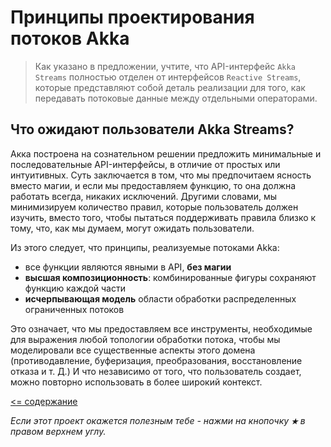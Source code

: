 # Принципы проектирования потоков Akka

>Как указано в предложении, учтите, что API-интерфейс `Akka Streams` полностью отделен от интерфейсов `Reactive Streams`, 
которые представляют собой деталь реализации для того, как передавать потоковые данные между отдельными операторами.

## Что ожидают пользователи Akka Streams?
Акка построена на сознательном решении предложить минимальные и последовательные API-интерфейсы, в отличие от простых 
или интуитивных. Суть заключается в том, что мы предпочитаем ясность вместо магии, и если мы предоставляем 
функцию, то она должна работать всегда, никаких исключений. Другими словами, мы минимизируем количество 
правил, которые пользователь должен изучить, вместо того, чтобы пытаться поддерживать правила близко к тому, что, как 
мы думаем, могут ожидать пользователи.

Из этого следует, что принципы, реализуемые потоками Akka:

* все функции являются явными в API, **без магии**
* **высшая композиционность**: комбинированные фигуры сохраняют функцию каждой части
* **исчерпывающая модель** области обработки распределенных ограниченных потоков

Это означает, что мы предоставляем все инструменты, необходимые для выражения любой топологии обработки потока, чтобы мы моделировали все существенные аспекты этого домена (противодавление, буферизация, преобразования, восстановление отказа и т. Д.) И что независимо от того, что пользователь создает, можно повторно использовать в более широкий контекст.

[<= содержание](https://github.com/steklopod/Akka-Streams/blob/master/readme.md)

_Если этот проект окажется полезным тебе - нажми на кнопочку **`★`** в правом верхнем углу._

